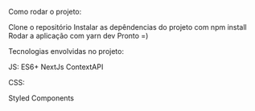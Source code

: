 Como rodar o projeto:

Clone o repositório
Instalar as depêndencias do projeto com npm install
Rodar a aplicação com yarn dev
Pronto =)

Tecnologias envolvidas no projeto:

JS:
ES6+
NextJs
ContextAPI

CSS:

Styled Components
